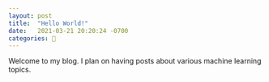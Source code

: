 ```yaml
---
layout: post
title:  "Hello World!"
date:   2021-03-21 20:20:24 -0700
categories: 👋
---
```

Welcome to my blog. I plan on having posts about various machine learning topics.

